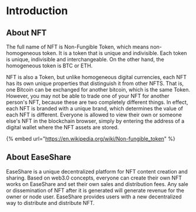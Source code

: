 # Introduction

## **About NFT**

The full name of NFT is Non-Fungible Token, which means non-homogeneous token. It is a token that is unique and indivisible. Each token is unique, indivisible and interchangeable. On the other hand, the homogeneous token is BTC or ETH.

NFT is also a Token, but unlike homogeneous digital currencies, each NFT has its own unique properties that distinguish it from other NFTS. That is, one Bitcoin can be exchanged for another bitcoin, which is the same Token. However, you may not be able to trade one of your NFT for another person's NFT, because these are two completely different things. In effect, each NFT is branded with a unique brand, which determines the value of each NFT is different. Everyone is allowed to view their own or someone else's NFT in the blockchain browser, simply by entering the address of a digital wallet where the NFT assets are stored.

{% embed url="https://en.wikipedia.org/wiki/Non-fungible_token" %}

## About EaseShare

EaseShare is a unique decentralized platform for NFT content creation and sharing. Based on web3.0 concepts, everyone can create their own NFT works on EaseShare and set their own sales and distribution fees. Any sale or dissemination of NFT after it is generated will generate revenue for the owner or node user. EaseShare provides users with a new decentralized way to distribute and distribute NFT.
